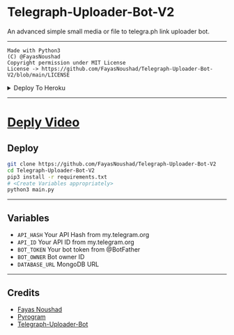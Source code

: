 # Telegraph-Uploader-Bot-V2

An advanced simple small media or file to telegra.ph link uploader bot.

---

```
Made with Python3
(C) @FayasNoushad
Copyright permission under MIT License
License -> https://github.com/FayasNoushad/Telegraph-Uploader-Bot-V2/blob/main/LICENSE
```


<details><summary>Deploy To Heroku</summary>
<p>
<br>
<a href="https://heroku.com/deploy?template=https://github.com/PR0FESS0R-Master/Telegraph-Uploader-Bot-V2">
  <img src="https://www.herokucdn.com/deploy/button.svg" alt="Deploy">
</a>
</p>
</details>

---

# [Deply Video](https://youtu.be/c-GfUfriP50)


## Deploy

```sh
git clone https://github.com/FayasNoushad/Telegraph-Uploader-Bot-V2
cd Telegraph-Uploader-Bot-V2
pip3 install -r requirements.txt
# <Create Variables appropriately>
python3 main.py
```

---

## Variables

- `API_HASH` Your API Hash from my.telegram.org
- `API_ID` Your API ID from my.telegram.org
- `BOT_TOKEN` Your bot token from @BotFather
- `BOT_OWNER` Bot owner ID
- `DATABASE_URL` MongoDB URL

---

## Credits

- [Fayas Noushad](https://github.com/FayasNoushad)
- [Pyrogram](https://github.com/pyrogram/pyrogram)
- [Telegraph-Uploader-Bot](https://github.com/FayasNoushad/Telegraph-Uploader-Bot)
